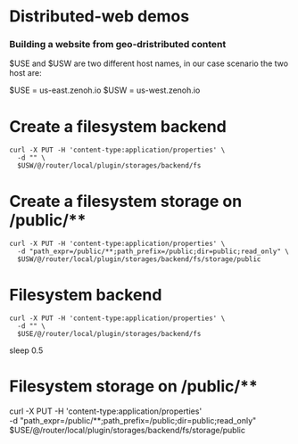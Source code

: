 # Distributed-web demos

### Building a website from geo-dristributed content

$USE and $USW are two different host names, in our case scenario the two host are:

$USE = us-east.zenoh.io
$USW = us-west.zenoh.io

# Create a filesystem backend
```
curl -X PUT -H 'content-type:application/properties' \
  -d "" \
  $USW/@/router/local/plugin/storages/backend/fs
```
<!-- sleep 0.5 -->

# Create a filesystem storage on /public/**
```
curl -X PUT -H 'content-type:application/properties' \
  -d "path_expr=/public/**;path_prefix=/public;dir=public;read_only" \
  $USW/@/router/local/plugin/storages/backend/fs/storage/public
```

<!-- # On 1st working station: i.e. us-east.zenoh.io -->
# Filesystem backend
```
curl -X PUT -H 'content-type:application/properties' \
  -d "" \
  $USE/@/router/local/plugin/storages/backend/fs
```

sleep 0.5
# Filesystem storage on /public/**
curl -X PUT -H 'content-type:application/properties' \
  -d "path_expr=/public/**;path_prefix=/public;dir=public;read_only" \
  $USE/@/router/local/plugin/storages/backend/fs/storage/public

